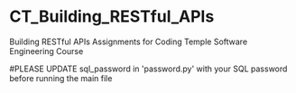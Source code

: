 # CT_Building_RESTful_APIs
Building RESTful APIs Assignments for Coding Temple Software Engineering Course

#PLEASE UPDATE sql_password in 'password.py' with your SQL password before running the main file